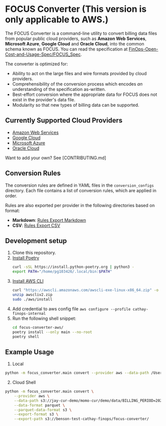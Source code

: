 # FOCUS Converter (This version is only applicable to AWS.)

The FOCUS Converter is a command-line utility to convert billing data files from popular public cloud providers,
such as **Amazon Web Services**, **Microsoft Azure**, **Google Cloud** and **Oracle Cloud**, into the common
schema known as FOCUS. You can read the specification at [FinOps-Open-Cost-and-Usage-Spec/FOCUS_Spec].

The converter is optimized for:

* Ability to act on the large files and wire formats provided by cloud providers.
* Comprehensibility of the conversion process which encodes _an_ understanding of the specification as-written.
* Best-effort conversion where the appropriate data for FOCUS does not exist in the provider's data file.
* Modularity so that new types of billing data can be supported.

## Currently Supported Cloud Providers

* [Amazon Web Services]
* [Google Cloud]
* [Microsoft Azure]
* [Oracle Cloud]

Want to add your own? See [CONTRIBUTING.md]

## Conversion Rules

The conversion rules are defined in YAML files in the `conversion_configs` directory. Each file contains a list of
conversion rules, which are applied in order.

Rules are also exported per provider in the following directories based on format:

* **Markdown**: [Rules Export Markdown]
* **CSV**: [Rules Export CSV]

## Development setup

1. Clone this repository.
1. [Install Poetry]
    ```sh
    curl -sSL https://install.python-poetry.org | python3 -
    export PATH="/home/pg103426/.local/bin:$PATH"
    ```
1. [Install AWS CLI]
    ```sh
    curl "https://awscli.amazonaws.com/awscli-exe-linux-x86_64.zip" -o "awscliv2.zip"
    unzip awscliv2.zip
    sudo ./aws/install
    ```
1. Add credential to aws config file
    `aws configure --profile cathay-finops-internal`
1. Run the following shell snippet:
    ```sh
    cd focus-converter-aws/
    poetry install --only main --no-root
    poetry shell
    ```



## Example Usage

1. Local
```bash
python -m focus_converter.main convert --provider aws --data-path /Users/pg/Desktop/Work/Project/TW-CathayFinOps/SampleData/CUR2024-07.snappy.parquet --data-format parquet --parquet-data-format dataset --export-path /Users/pg/Desktop/Work/Project/TW-CathayFinOps/SampleData/
```

2. Cloud Shell
```bash
python -m focus_converter.main convert \
    --provider aws \
    --data-path s3://jay-cur-demo/momo-cur/demo/data/BILLING_PERIOD=2024-08/demo-00001.snappy.parquet \
    --data-format parquet \
    --parquet-data-format s3 \
    --export-format s3 \
    --export-path s3://benson-test-cathay-finops/focus-converter/
``` 


[Install Poetry]: https://python-poetry.org/docs/#installation

[Install libmagic]: https://formulae.brew.sh/formula/libmagic

[FinOps-Open-Cost-and-Usage-Spec/FOCUS_Spec]: https://github.com/FinOps-Open-Cost-and-Usage-Spec/FOCUS_Spec

[Amazon Web Services]: https://github.com/finopsfoundation/focus_converters/tree/master/focus_converter_base/focus_converter/conversion_configs/aws

[Google Cloud]: https://github.com/finopsfoundation/focus_converters/tree/master/focus_converter_base/focus_converter/conversion_configs/gcp

[Microsoft Azure]: https://github.com/finopsfoundation/focus_converters/tree/master/focus_converter_base/focus_converter/conversion_configs/azure

[Oracle Cloud]: https://github.com/finopsfoundation/focus_converters/tree/master/focus_converter_base/focus_converter/conversion_configs/oci

[Rules Export Markdown]: https://github.com/finopsfoundation/focus_converters/tree/master/conversion_rules_export/markdown

[Rules Export CSV]: https://github.com/finopsfoundation/focus_converters/tree/master/conversion_rules_export/csv

[pie charts]: https://github.com/finopsfoundation/focus_converters/tree/master/progress/README.md

[Install AWS CLI]: https://docs.aws.amazon.com/cli/latest/userguide/getting-started-install.html